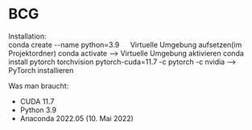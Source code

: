 # BCG
Installation: <br>
conda create --name <envname> python=3.9 &emsp; Virtuelle Umgebung aufsetzen(im Projektordner)
conda activate <envname>                                                  --> Virtuelle Umgebung aktivieren
conda install pytorch torchvision pytorch-cuda=11.7 -c pytorch -c nvidia  --> PyTorch installieren


Was man braucht:
* CUDA 11.7 
* Python 3.9
* Anaconda 2022.05 (10. Mai 2022)
